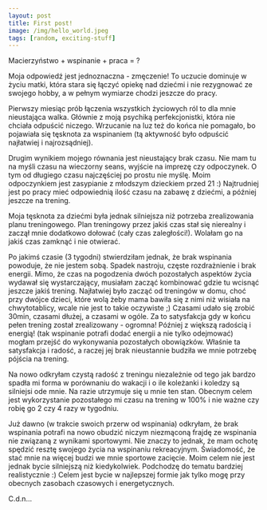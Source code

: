 ```yaml
---
layout: post
title: First post!
image: /img/hello_world.jpeg
tags: [random, exciting-stuff]
---
```


Macierzyństwo + wspinanie + praca = ?

Moja odpowiedź jest jednoznaczna - zmęczenie! To uczucie dominuje w życiu matki, która stara się łączyć opiekę nad dziećmi i nie rezygnować ze swojego hobby, a w pełnym wymiarze chodzi jeszcze do pracy.

Pierwszy miesiąc prób łączenia wszystkich życiowych ról to dla mnie nieustająca walka. Głównie z moją psychiką perfekcjonistki, która nie chciała odpuścić niczego. Wrzucanie na luz też do końca nie pomagało, bo pojawiała się tęsknota za wspinaniem (tą aktywność było odpuścić najłatwiej i najrozsądniej). 

Drugim wynikiem mojego równania jest nieustający brak czasu. Nie mam tu na myśli czasu na wieczorny seans, wyjście na imprezę czy odpoczynek. O tym od długiego czasu najczęściej po prostu nie myślę. Moim odpoczynkiem jest zasypianie z młodszym dzieckiem przed 21 :) Najtrudniej jest po pracy mieć odpowiednią ilość czasu na zabawę z dziećmi, a później jeszcze na trening.

 Moja tęsknota za dziećmi była jednak silniejsza niż potrzeba zrealizowania planu treningowego. Plan treningowy przez jakiś czas stał się nierealny i zaczął mnie dodatkowo dołować (cały czas zaległości!). Wolałam go na jakiś czas zamknąć i nie otwierać.

Po jakimś czasie (3 tygodni) stwierdziłam jednak, że brak wspinania powoduje, że nie jestem sobą. Spadek nastroju, częste rozdrażnienie i brak energii. Mimo, że czas na pogodzenia dwóch pozostałych aspektów życia wydawał się wystarczający, musiałam zacząć kombinować gdzie tu wcisnąć jeszcze jakiś trening. Najłatwiej było zacząć od treningów w domu, choć przy dwójce dzieci, które wolą żeby mama bawiła się z nimi niż wisiała na chwytotablicy, wcale nie jest to takie oczywiste ;) Czasami udało się zrobić 30min, czasami dłużej, a czasami w ogóle. Za to satysfakcja gdy w końcu pełen trening został zrealizowany - ogromna! Później z większą radością i energią! (tak wspinanie potrafi dodać energii a nie tylko odejmować) mogłam przejść do wykonywania pozostałych obowiązków. Właśnie ta satysfakcja i radość, a raczej jej brak nieustannie budziła we mnie potrzebę pójścia na trening. 

Na nowo odkryłam czystą radość z treningu niezależnie od tego jak bardzo spadła mi forma w porównaniu do wakacji i o ile koleżanki i koledzy są silniejsi ode mnie. Na razie utrzymuje się u mnie ten stan.  Obecnym celem jest wykorzystanie pozostałego mi czasu na trening w 100% i nie ważne czy robię go 2 czy 4 razy w tygodniu.

Już dawno (w trakcie swoich przerw od wspinania) odkryłam, że brak wspinania potrafi na nowo obudzić niczym niezmąconą frajdę ze wspinania nie związaną z wynikami sportowymi. Nie znaczy to jednak, że mam ochotę spędzić resztę swojego życia na wspinaniu rekreacyjnym. Świadomość, że stać mnie na więcej budzi we mnie sportowe zacięcie. Moim celem nie jest jednak bycie silniejszą niż kiedykolwiek. Podchodzę do tematu bardziej realistycznie :) Celem jest bycie w najlepszej formie jak tylko mogę przy obecnych zasobach czasowych i energetycznych.

C.d.n...
